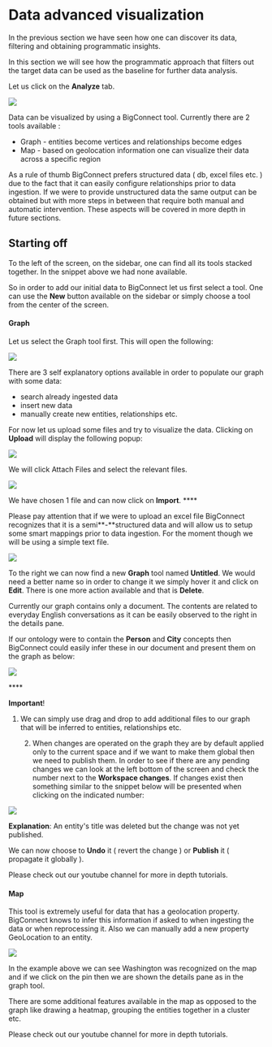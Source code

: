 # Data advanced visualization

In the previous section we have seen how one can discover its data, filtering and obtaining programmatic insights.

In this section we will see how the programmatic approach that filters out the target data can be used as the baseline for further data analysis.

Let us click on the **Analyze** tab.

![](../../.gitbook/assets/image%20%2844%29.png)

Data can be visualized by using a BigConnect tool. Currently there are 2 tools available :

* Graph - entities become vertices and relationships become edges
* Map - based on geolocation information one can visualize their data across a specific region

As a rule of thumb BigConnect prefers structured data \( db, excel files etc. \) due to the fact that it can easily configure relationships prior to data ingestion. If we were to provide unstructured data the same output can be obtained but with more steps in between that require both manual and automatic intervention. These aspects will be covered in more depth in future sections.

## Starting off

To the left of the screen, on the sidebar, one can find all its tools stacked together. In the snippet above we had none available. 

So in order to add our initial data to BigConnect let us first select a tool. One can use the **New** button available on the sidebar or simply choose a tool from the center of the screen.

#### Graph

Let us select the Graph tool first. This will open the following:

![](../../.gitbook/assets/image%20%2863%29.png)

There are 3 self explanatory options available in order to populate our graph with some data:

* search already ingested data 
* insert new data
* manually create new entities, relationships etc.

For now let us upload some files and try to visualize the data. Clicking on **Upload** will display the following popup:

![](../../.gitbook/assets/image%20%2862%29.png)

We will click Attach Files and select the relevant files.

![](../../.gitbook/assets/image%20%2856%29.png)

We have chosen 1 file and can now click on **Import**. ****

Please pay attention that if we were to upload an excel file BigConnect recognizes that it is a semi**-**structured data and will allow us to setup some smart mappings prior to data ingestion. For the moment though we will be using a simple text file.

![](../../.gitbook/assets/image%20%2833%29.png)

To the right we can now find a new **Graph** tool named **Untitled**. We would need a better name so in order to change it we simply hover it and click on **Edit**. There is one more action available and that is **Delete**.

Currently our graph contains only a document. The contents are related to everyday English conversations as it can be easily observed to the right in the details pane.

If our ontology were to contain the **Person** and **City** concepts then BigConnect could easily infer these in our document and present them on the graph as below:

![](../../.gitbook/assets/image%20%2871%29.png)

\*\*\*\*

**Important**!

1. We can simply use drag and drop to add additional files to our graph that will be inferred to entities, relationships etc.

    2. When changes are operated on the graph they are by default applied only to the current space and if we want to make them global then we need to publish them. In order to see if there are any pending changes we can look at the left bottom of the screen and check the number next to the **Workspace changes**. If changes exist then something similar to the snippet below will be presented when clicking on the indicated number:

![](../../.gitbook/assets/image%20%2826%29.png)

**Explanation**: An entity's title was deleted but the change was not yet published.

We can now choose to **Undo** it \( revert the change \) or **Publish** it \( propagate it globally \).

Please check out our youtube channel for more in depth tutorials.

#### Map

This tool is extremely useful for data that has a geolocation property. BigConnect knows to infer this information if asked to when ingesting the data or when reprocessing it. Also we can manually add a new property GeoLocation to an entity.

![](../../.gitbook/assets/image%20%2831%29.png)

In the example above we can see Washington was recognized on the map and if we click on the pin then we are shown the details pane as in the graph tool.

There are some additional features available in the map as opposed to the graph like drawing a heatmap, grouping the entities together in a cluster etc. 

Please check out our youtube channel for more in depth tutorials.

